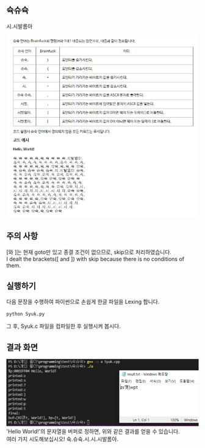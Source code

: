 ## 슉슈슉
시.시발롬아  

![explanation](./img/1626513742832.jpg)  

## 주의 사항
[와 ]는 현재 goto만 있고 종결 조건이 없으므로, skip으로 처리하였습니다.  
I dealt the brackets([ and ]) with skip because there is no conditions of them.

## 실행하기
다음 문장을 수행하여 파이썬으로 손쉽게 한글 파일을 Lexing 합니다.  

    python Syuk.py  

그 후, Syuk.c 파일을 컴파일한 후 실행시켜 봅시다.

## 결과 화면
![result](./img/result.png)  
'Hello World!'의 문자열을 버퍼로 정하면, 위와 같은 결과를 얻을 수 있습니다.  
여러 가지 시도해보십시오! 슉.슈슉.시.시.시발롬아.

